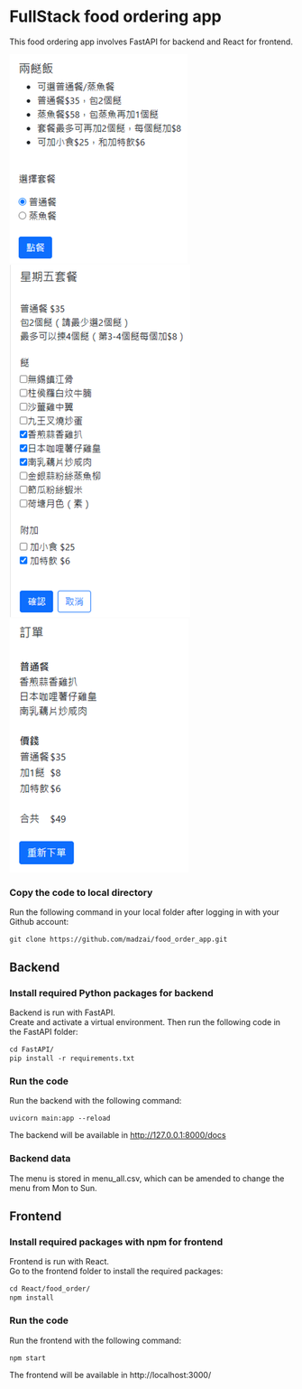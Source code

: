 # FullStack food ordering app

This food ordering app involves FastAPI for backend and React for frontend.
</br>

![alt text](image-8.png)
</br>
![alt text](image-9.png)
</br>
![alt text](image-10.png)

### Copy the code to local directory
Run the following command in your local folder after logging in with your Github account:
```
git clone https://github.com/madzai/food_order_app.git
```

## Backend
### Install required Python packages for backend
Backend is run with FastAPI.
<br />
Create and activate a virtual environment. Then run the following code in the FastAPI folder:
```
cd FastAPI/
pip install -r requirements.txt
```

### Run the code
Run the backend with the following command:
```
uvicorn main:app --reload
```
The backend will be available in http://127.0.0.1:8000/docs

### Backend data
The menu is stored in menu_all.csv, which can be amended to change the menu from Mon to Sun.


## Frontend
### Install required packages with npm for frontend
Frontend is run with React.
<br />
Go to the frontend folder to install the required packages:
```
cd React/food_order/
npm install
```

### Run the code
Run the frontend with the following command:
```
npm start
```
The frontend will be available in http://localhost:3000/